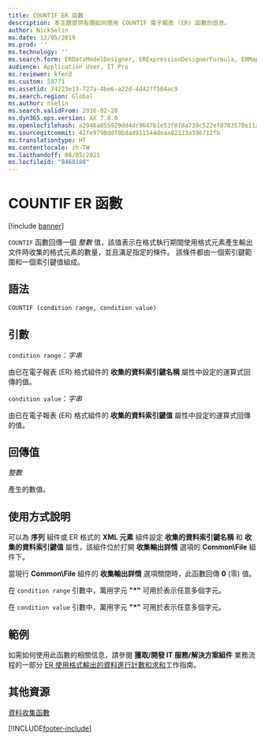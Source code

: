```yaml
---
title: COUNTIF ER 函數
description: 本主題提供有關如何使用 COUNTIF 電子報表 (ER) 函數的信息。
author: NickSelin
ms.date: 12/05/2019
ms.prod: ''
ms.technology: ''
ms.search.form: ERDataModelDesigner, ERExpressionDesignerFormula, ERMappedFormatDesigner, ERModelMappingDesigner
audience: Application User, IT Pro
ms.reviewer: kfend
ms.custom: 58771
ms.assetid: 24223e13-727a-4be6-a22d-4d427f504ac9
ms.search.region: Global
ms.author: nselin
ms.search.validFrom: 2016-02-28
ms.dyn365.ops.version: AX 7.0.0
ms.openlocfilehash: a2946a855929dd4dc9647b1e53f0f8a739c522ef8703570e11a4b43636be77dd
ms.sourcegitcommit: 42fe9790ddf0bdad911544deaa82123a396712fb
ms.translationtype: HT
ms.contentlocale: zh-TW
ms.lasthandoff: 08/05/2021
ms.locfileid: "8460188"
---
```

# <a name="countif-er-function"></a>COUNTIF ER 函數

[!include [banner](../includes/banner.md)]

`COUNTIF` 函數回傳一個 *整數* 值，該值表示在格式執行期間使用格式元素產生輸出文件時收集的格式元素的數量，並且滿足指定的條件。 該條件都由一個索引鍵範圍和一個索引鍵值組成。

## <a name="syntax"></a>語法

```vb
COUNTIF (condition range, condition value)
```

## <a name="arguments"></a>引數

`condition range`：*字串*

由已在電子報表 (ER) 格式組件的 **收集的資料索引鍵名稱** 屬性中設定的運算式回傳的值。

`condition value`：*字串*

由已在電子報表 (ER) 格式組件的 **收集的資料索引鍵值** 屬性中設定的運算式回傳的值。

## <a name="return-values"></a>回傳值

*整數*

產生的數值。

## <a name="usage-notes"></a>使用方式說明

可以為 **序列** 組件或 ER 格式的 **XML 元素** 組件設定 **收集的資料索引鍵名稱** 和 **收集的資料索引鍵值** 屬性，該組件位於打開 **收集輸出詳情** 選項的 **Common\\File** 組件下。

當現行 **Common\\File** 組件的 **收集輸出詳情** 選項關閉時，此函數回傳 **0** (零) 值。

在 `condition range` 引數中，萬用字元 **"\*"** 可用於表示任意多個字元。

在 `condition value` 引數中，萬用字元 **"\*"** 可用於表示任意多個字元。

## <a name="example"></a>範例

如需如何使用此函數的相關信息，請參閱 **獲取/開發 IT 服務/解決方案組件** 業務流程的一部分 [ER 使用格式輸出的資料進行計數和求和](tasks/er-format-counting-summing-1.md)工作指南。

## <a name="additional-resources"></a>其他資源

[資料收集函數](er-functions-category-data-collection.md)


[!INCLUDE[footer-include](../../../includes/footer-banner.md)]